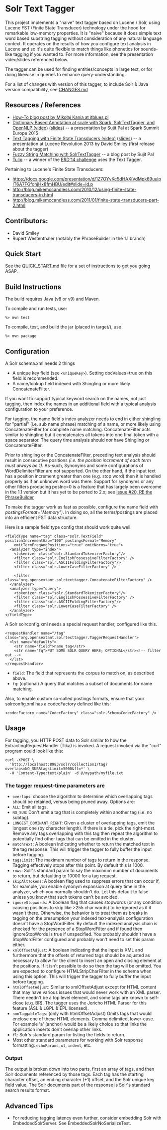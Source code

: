 # Solr Text Tagger

This project implements a "naive" text tagger based on Lucene / Solr, using
Lucene FST (Finite State Transducer) technology under the hood for remarkable low-memory properties.
It is "naive" because it does simple text word based substring tagging without consideration
of any natural language context.  It operates on the results of how you
configure text analysis in Lucene and so it's quite flexible to match things
like phonetics for sounds-like tagging if you wanted to.  For more information, see the presentation
video/slides referenced below.

The tagger can be used for finding entities/concepts in large text, or for doing likewise in queries
to enhance query-understanding.

For a list of changes with version of this tagger, to include Solr & Java version compatibility, 
see [CHANGES.md](CHANGES.md)

## Resources / References

* [How-To blog post by Mikołaj Kania at itblues.pl](http://itblues.pl/2017/03/30/extract-entities-with-solr-text-tagger/)
* [Dictionary Based Annotation at scale with Spark, SolrTextTagger, and OpenNLP (video)](https://www.youtube.com/watch?v=gOe0aYAS8Do)
    ([slides](http://www.slideshare.net/sujitpal/sseu-2015soda))
    -- a presentation by Sujit Pal at Spark Summit Europe 2015
* [Text Tagging with Finite State Transducers (video)](http://www.youtube.com/watch?v=3kQyYbTyXfc)
    ([slides](http://lucenerevolution.org/wp-content/uploads/2014/08/Text-Tagging-with-Finite-State-Transducers.pdf)) -- a presentation at Lucene Revolution 2013 by David Smiley  (first release about the tagger)
* [Fuzzy String Matching with SolrTextTagger](http://sujitpal.blogspot.com/2014/02/fuzzy-string-matching-with.html) -- a blog post by Sujit Pal
* [Tulip](http://dl.acm.org/citation.cfm?id=2634351) -- a winner of the [ERD'14 challenge](https://pdfs.semanticscholar.org/91cf/c37d4853bb7214d18ca091f9bfede8b301a0.pdf) uses the Text Tagger.

Pertaining to Lucene's Finite State Transducers:

* https://docs.google.com/presentation/d/1Z7OYvKc5dHAXiVdMpk69uulpIT6A7FGfohjHx8fmHBU/edit#slide=id.p
* http://blog.mikemccandless.com/2010/12/using-finite-state-transducers-in.html
* http://blog.mikemccandless.com/2011/01/finite-state-transducers-part-2.html

## Contributors:

  * David Smiley
  * Rupert Westenthaler   (notably the PhraseBuilder in the 1.1 branch)
  
## Quick Start

See the [QUICK_START.md](QUICK_START.md) file for a set of instructions to get you going ASAP.

## Build Instructions

The build requires Java (v8 or v9) and Maven.

To compile and run tests, use:

    %> mvn test

To compile, test, and build the jar (placed in target/), use

    %> mvn package

## Configuration

A Solr schema.xml needs 2 things

 * A unique key field  (see `<uniqueKey>`).  Setting docValues=true on this field is recommended.
 * A name/lookup field indexed with Shingling or more likely ConcatenateFilter.

If you want to support typical keyword search on the names, not just tagging, then index
the names in an additional field with a typical analysis configuration to your preference.

For tagging, the name field's index analyzer needs to end in either shingling for "partial"
(i.e. sub name phrase) matching of a name, or more likely using ConcatenateFilter for 
complete name matching.  ConcatenateFilter acts similar to shingling but it
concatenates all tokens into one final token with a space separator.
The query time analysis should _not_ have Shingling or ConcatenateFilter.

Prior to shingling or the ConcatenateFilter, preceding text analysis should result in
consecutive positions <i>(i.e. the position increment of each term must always be
1)</i>.  As-such, Synonyms and some configurations of WordDelimiterFilter are not supported. 
On the other hand, if the input text
has a position increment greater than one (e.g. stop word) then it is handled properly as if an
unknown word was there.  Support for synonyms or any other filters producing posInc=0 is a feature
that has largely been overcome in the 1.1 version but it has yet to be ported to 2.x; see
[Issue #20, RE the PhraseBuilder](https://github.com/OpenSextant/SolrTextTagger/issues/20)

To make the tagger work as fast as possible, configure the name field with
<i>postingsFormat="Memory";</i>.  In doing so, all the terms/postings are placed into an efficient FST
data structure.

Here is a sample field type config that should work quite well:

    <fieldType name="tag" class="solr.TextField" positionIncrementGap="100" postingsFormat="Memory"
        omitTermFreqAndPositions="true" omitNorms="true">
      <analyzer type="index">
        <tokenizer class="solr.StandardTokenizerFactory"/>
        <filter class="solr.EnglishPossessiveFilterFactory" />
        <filter class="solr.ASCIIFoldingFilterFactory"/>
        <filter class="solr.LowerCaseFilterFactory" />

        <filter class="org.opensextant.solrtexttagger.ConcatenateFilterFactory" />
      </analyzer>
      <analyzer type="query">
        <tokenizer class="solr.StandardTokenizerFactory"/>
        <filter class="solr.EnglishPossessiveFilterFactory" />
        <filter class="solr.ASCIIFoldingFilterFactory"/>
        <filter class="solr.LowerCaseFilterFactory" />
      </analyzer>
    </fieldType>

A Solr solrconfig.xml needs a special request handler, configured like this.

    <requestHandler name="/tag" class="org.opensextant.solrtexttagger.TaggerRequestHandler">
      <lst name="defaults">
        <str name="field">name_tag</str>
        <str name="fq">PUT SOME SOLR QUERY HERE; OPTIONAL</str><!-- filter out -->
      </lst>
    </requestHandler>

 * `field`: The field that represents the corpus to match on, as described above.
 * `fq`: (optional) A query that matches a subset of documents for name matching.

Also, to enable custom so-called postings formats, ensure that your solrconfig.xml has a
codecFactory defined like this:

    <codecFactory name="CodecFactory" class="solr.SchemaCodecFactory" />

## Usage

For tagging, you HTTP POST data to Solr similar to how the ExtractingRequestHandler
(Tika) is invoked.  A request invoked via the "curl" program could look like this:

    curl -XPOST \
      'http://localhost:8983/solr/collection1/tag?overlaps=NO_SUB&tagsLimit=5000&fl=*' \
      -H 'Content-Type:text/plain' -d @/mypath/myfile.txt

### The tagger request-time parameters are

 * `overlaps`: choose the algorithm to determine which overlapping tags should be
 retained, versus being pruned away.  Options are:
  * `ALL`: Emit all tags.
  * `NO_SUB`: Don't emit a tag that is completely within another tag (i.e. no subtag).
  * `LONGEST_DOMINANT_RIGHT`: Given a cluster of overlapping tags, emit the longest
  one (by character length). If there is a tie, pick the right-most. Remove
  any tags overlapping with this tag then repeat the algorithm to potentially
  find other tags that can be emitted in the cluster.
 * `matchText`: A boolean indicating whether to return the matched text in the tag
 response.  This will trigger the tagger to fully buffer the input before tagging.
 * `tagsLimit`: The maximum number of tags to return in the response.  Tagging
 effectively stops after this point.  By default this is 1000.
 * `rows`: Solr's standard param to say the maximum number of documents to return,
 but defaulting to 10000 for a tag request.
 * `skipAltTokens`: A boolean flag used to suppress errors that can occur if, for
 example, you enable synonym expansion at query time in the analyzer, which you
 normally shouldn't do. Let this default to false unless you know that such
 tokens can't be avoided.
 * `ignoreStopwords`: A boolean flag that causes stopwords (or any condition causing positions to
 skip like >255 char words) to be ignored as if it wasn't there. Otherwise, the behavior is to treat
 them as breaks in tagging on the presumption your indexed text-analysis configuration doesn't have
 a StopWordFilter. By default the indexed analysis chain is checked for the presence of a
 StopWordFilter and if found then ignoreStopWords is true if unspecified. You probably shouldn't
 have a StopWordFilter configured and probably won't need to set this param either.
 * `xmlOffsetAdjust`: A boolean indicating that the input is XML and furthermore that the offsets of
 returned tags should be adjusted as necessary to allow for the client to insert an open and closing
 element at the positions. If it isn't possible to do so then the tag will be omitted. You are
 expected to configure HTMLStripCharFilter in the schema when using this option.
 This will trigger the tagger to fully buffer the input before tagging.
 * `htmlOffsetAdjust`: Similar to xmlOffsetAdjust except for HTML content that may have various issues
 that would never work with an XML parser. There needn't be a top level element, and some tags
 are known to self-close (e.g. BR). The tagger uses the Jericho HTML Parser for this feature
 (ASL & LGPL & EPL licensed).
 * `nonTaggableTags`: (only with htmlOffsetAdjust) Omits tags that would enclose one of these HTML
 elements. Comma delimited, lower-case. For example 'a' (anchor) would be a likely choice so that
 links the application inserts don't overlap other links.
 * `fl`: Solr's standard param for listing the fields to return.
 * Most other standard parameters for working with Solr response formatting:
 `echoParams`, `wt`, `indent`, etc.

### Output

The output is broken down into two parts, first an array of tags, and then
Solr documents referenced by those tags.  Each tag has the starting character
offset, an ending character (+1) offset, and the Solr unique key field value.
The Solr documents part of the response is Solr's standard search results
format.

## Advanced Tips

* For reducing tagging latency even further, consider embedding Solr with
 EmbeddedSolrServer.  See EmbeddedSolrNoSerializeTest.
